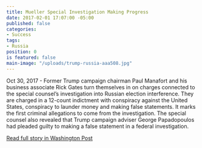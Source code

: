```yaml
---
title: Mueller Special Investigation Making Progress
date: 2017-02-01 17:07:00 -05:00
published: false
categories:
- Success
tags:
- Russia
position: 0
is featured: false
main-image: "/uploads/trump-russia-aaa508.jpg"
---
```


Oct 30, 2017 - Former Trump campaign chairman Paul Manafort and his business associate Rick Gates turn themselves in on charges connected to the special counsel’s investigation into Russian election interference. They are charged in a 12-count indictment with conspiracy against the United States, conspiracy to launder money and making false statements. It marks the first criminal allegations to come from the investigation. The special counsel also revealed that Trump campaign adviser George Papadopoulos had pleaded guilty to making a false statement in a federal investigation. 

[Read full story in Washington Post](https://www.washingtonpost.com/graphics/national/trump-russia/?utm_term=.6a7cf975e8b4)